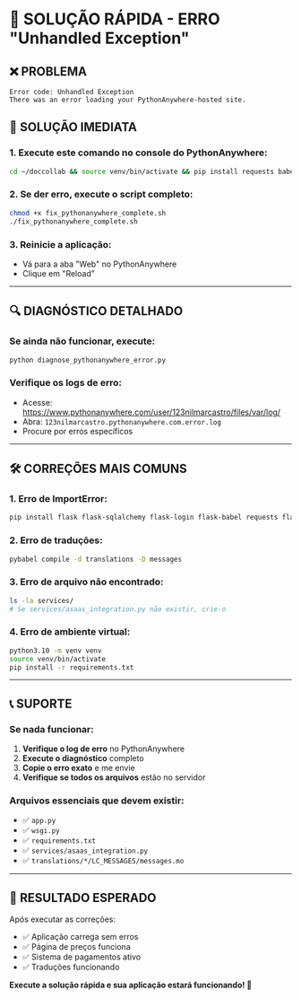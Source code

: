 # 🚨 SOLUÇÃO RÁPIDA - ERRO "Unhandled Exception"

## ❌ PROBLEMA
```
Error code: Unhandled Exception
There was an error loading your PythonAnywhere-hosted site.
```

## 🚀 SOLUÇÃO IMEDIATA

### **1. Execute este comando no console do PythonAnywhere:**

```bash
cd ~/doccollab && source venv/bin/activate && pip install requests babel && pybabel extract -F babel.cfg -k _l -o messages.pot . && pybabel update -i messages.pot -d translations -l pt && pybabel update -i messages.pot -d translations -l en && pybabel update -i messages.pot -d translations -l es && pybabel compile -d translations -D messages && python -c "from app import create_app; app, socketio = create_app(); print('✅ App OK')"
```

### **2. Se der erro, execute o script completo:**

```bash
chmod +x fix_pythonanywhere_complete.sh
./fix_pythonanywhere_complete.sh
```

### **3. Reinicie a aplicação:**
- Vá para a aba "Web" no PythonAnywhere
- Clique em "Reload"

---

## 🔍 DIAGNÓSTICO DETALHADO

### **Se ainda não funcionar, execute:**

```bash
python diagnose_pythonanywhere_error.py
```

### **Verifique os logs de erro:**
- Acesse: https://www.pythonanywhere.com/user/123nilmarcastro/files/var/log/
- Abra: `123nilmarcastro.pythonanywhere.com.error.log`
- Procure por erros específicos

---

## 🛠️ CORREÇÕES MAIS COMUNS

### **1. Erro de ImportError:**
```bash
pip install flask flask-sqlalchemy flask-login flask-babel requests flask-socketio
```

### **2. Erro de traduções:**
```bash
pybabel compile -d translations -D messages
```

### **3. Erro de arquivo não encontrado:**
```bash
ls -la services/
# Se services/asaas_integration.py não existir, crie-o
```

### **4. Erro de ambiente virtual:**
```bash
python3.10 -m venv venv
source venv/bin/activate
pip install -r requirements.txt
```

---

## 📞 SUPORTE

### **Se nada funcionar:**

1. **Verifique o log de erro** no PythonAnywhere
2. **Execute o diagnóstico** completo
3. **Copie o erro exato** e me envie
4. **Verifique se todos os arquivos** estão no servidor

### **Arquivos essenciais que devem existir:**
- ✅ `app.py`
- ✅ `wsgi.py`
- ✅ `requirements.txt`
- ✅ `services/asaas_integration.py`
- ✅ `translations/*/LC_MESSAGES/messages.mo`

---

## 🎯 RESULTADO ESPERADO

Após executar as correções:
- ✅ Aplicação carrega sem erros
- ✅ Página de preços funciona
- ✅ Sistema de pagamentos ativo
- ✅ Traduções funcionando

**Execute a solução rápida e sua aplicação estará funcionando! 🚀**
